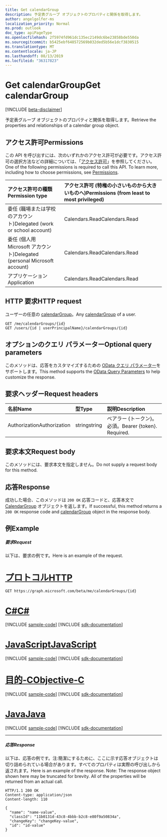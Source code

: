 ```yaml
---
title: Get calendarGroup
description: 予定表グループ オブジェクトのプロパティと関係を取得します。
author: angelgolfer-ms
localization_priority: Normal
ms.prod: outlook
doc_type: apiPageType
ms.openlocfilehash: 2f5974fd961dc135ec2149dc6be23858bde550da
ms.sourcegitcommit: b5425ebf648572569b032ded5b56e1dcf3830515
ms.translationtype: MT
ms.contentlocale: ja-JP
ms.lasthandoff: 08/13/2019
ms.locfileid: "36317823"
---
```

# <a name="get-calendargroup"></a><span data-ttu-id="d8ce2-103">Get calendarGroup</span><span class="sxs-lookup"><span data-stu-id="d8ce2-103">Get calendarGroup</span></span>

[!INCLUDE [beta-disclaimer](../../includes/beta-disclaimer.md)]

<span data-ttu-id="d8ce2-104">予定表グループ オブジェクトのプロパティと関係を取得します。</span><span class="sxs-lookup"><span data-stu-id="d8ce2-104">Retrieve the properties and relationships of a calendar group object.</span></span>

## <a name="permissions"></a><span data-ttu-id="d8ce2-105">アクセス許可</span><span class="sxs-lookup"><span data-stu-id="d8ce2-105">Permissions</span></span>

<span data-ttu-id="d8ce2-p101">この API を呼び出すには、次のいずれかのアクセス許可が必要です。アクセス許可の選択方法などの詳細については、「[アクセス許可](/graph/permissions-reference)」を参照してください。</span><span class="sxs-lookup"><span data-stu-id="d8ce2-p101">One of the following permissions is required to call this API. To learn more, including how to choose permissions, see [Permissions](/graph/permissions-reference).</span></span>

| <span data-ttu-id="d8ce2-108">アクセス許可の種類</span><span class="sxs-lookup"><span data-stu-id="d8ce2-108">Permission type</span></span>                        | <span data-ttu-id="d8ce2-109">アクセス許可 (特権の小さいものから大きいものへ)</span><span class="sxs-lookup"><span data-stu-id="d8ce2-109">Permissions (from least to most privileged)</span></span> |
| :------------------------------------- | :------------------------------------------ |
| <span data-ttu-id="d8ce2-110">委任 (職場または学校のアカウント)</span><span class="sxs-lookup"><span data-stu-id="d8ce2-110">Delegated (work or school account)</span></span>     | <span data-ttu-id="d8ce2-111">Calendars.Read</span><span class="sxs-lookup"><span data-stu-id="d8ce2-111">Calendars.Read</span></span>                              |
| <span data-ttu-id="d8ce2-112">委任 (個人用 Microsoft アカウント)</span><span class="sxs-lookup"><span data-stu-id="d8ce2-112">Delegated (personal Microsoft account)</span></span> | <span data-ttu-id="d8ce2-113">Calendars.Read</span><span class="sxs-lookup"><span data-stu-id="d8ce2-113">Calendars.Read</span></span>                              |
| <span data-ttu-id="d8ce2-114">アプリケーション</span><span class="sxs-lookup"><span data-stu-id="d8ce2-114">Application</span></span>                            | <span data-ttu-id="d8ce2-115">Calendars.Read</span><span class="sxs-lookup"><span data-stu-id="d8ce2-115">Calendars.Read</span></span>                              |

## <a name="http-request"></a><span data-ttu-id="d8ce2-116">HTTP 要求</span><span class="sxs-lookup"><span data-stu-id="d8ce2-116">HTTP request</span></span>

<!-- { "blockType": "ignored" } -->

<span data-ttu-id="d8ce2-117">ユーザーの任意の [calendarGroup](../resources/calendargroup.md)。</span><span class="sxs-lookup"><span data-stu-id="d8ce2-117">Any [calendarGroup](../resources/calendargroup.md) of a user.</span></span>

```http
GET /me/calendarGroups/{id}
GET /users/{id | userPrincipalName}/calendarGroups/{id}
```

## <a name="optional-query-parameters"></a><span data-ttu-id="d8ce2-118">オプションのクエリ パラメーター</span><span class="sxs-lookup"><span data-stu-id="d8ce2-118">Optional query parameters</span></span>

<span data-ttu-id="d8ce2-119">このメソッドは、応答をカスタマイズするための [OData クエリ パラメーター](https://developer.microsoft.com/graph/docs/concepts/query_parameters)をサポートします。</span><span class="sxs-lookup"><span data-stu-id="d8ce2-119">This method supports the [OData Query Parameters](https://developer.microsoft.com/graph/docs/concepts/query_parameters) to help customize the response.</span></span>

## <a name="request-headers"></a><span data-ttu-id="d8ce2-120">要求ヘッダー</span><span class="sxs-lookup"><span data-stu-id="d8ce2-120">Request headers</span></span>

| <span data-ttu-id="d8ce2-121">名前</span><span class="sxs-lookup"><span data-stu-id="d8ce2-121">Name</span></span>          | <span data-ttu-id="d8ce2-122">型</span><span class="sxs-lookup"><span data-stu-id="d8ce2-122">Type</span></span>   | <span data-ttu-id="d8ce2-123">説明</span><span class="sxs-lookup"><span data-stu-id="d8ce2-123">Description</span></span>               |
| :------------ | :----- | :------------------------ |
| <span data-ttu-id="d8ce2-124">Authorization</span><span class="sxs-lookup"><span data-stu-id="d8ce2-124">Authorization</span></span> | <span data-ttu-id="d8ce2-125">string</span><span class="sxs-lookup"><span data-stu-id="d8ce2-125">string</span></span> | <span data-ttu-id="d8ce2-p102">ベアラー {トークン}。必須。</span><span class="sxs-lookup"><span data-stu-id="d8ce2-p102">Bearer {token}. Required.</span></span> |

## <a name="request-body"></a><span data-ttu-id="d8ce2-128">要求本文</span><span class="sxs-lookup"><span data-stu-id="d8ce2-128">Request body</span></span>

<span data-ttu-id="d8ce2-129">このメソッドには、要求本文を指定しません。</span><span class="sxs-lookup"><span data-stu-id="d8ce2-129">Do not supply a request body for this method.</span></span>

## <a name="response"></a><span data-ttu-id="d8ce2-130">応答</span><span class="sxs-lookup"><span data-stu-id="d8ce2-130">Response</span></span>

<span data-ttu-id="d8ce2-131">成功した場合、このメソッドは `200 OK` 応答コードと、応答本文で [CalendarGroup](../resources/calendargroup.md) オブジェクトを返します。</span><span class="sxs-lookup"><span data-stu-id="d8ce2-131">If successful, this method returns a `200 OK` response code and [calendarGroup](../resources/calendargroup.md) object in the response body.</span></span>

## <a name="example"></a><span data-ttu-id="d8ce2-132">例</span><span class="sxs-lookup"><span data-stu-id="d8ce2-132">Example</span></span>

##### <a name="request"></a><span data-ttu-id="d8ce2-133">要求</span><span class="sxs-lookup"><span data-stu-id="d8ce2-133">Request</span></span>

<span data-ttu-id="d8ce2-134">以下は、要求の例です。</span><span class="sxs-lookup"><span data-stu-id="d8ce2-134">Here is an example of the request.</span></span>


# <a name="httptabhttp"></a>[<span data-ttu-id="d8ce2-135">プロトコル</span><span class="sxs-lookup"><span data-stu-id="d8ce2-135">HTTP</span></span>](#tab/http)
<!-- {
  "blockType": "request",
  "name": "get_calendargroup"
}-->

```http
GET https://graph.microsoft.com/beta/me/calendarGroups/{id}
```
# <a name="ctabcsharp"></a>[<span data-ttu-id="d8ce2-136">C#</span><span class="sxs-lookup"><span data-stu-id="d8ce2-136">C#</span></span>](#tab/csharp)
[!INCLUDE [sample-code](../includes/snippets/csharp/get-calendargroup-csharp-snippets.md)]
[!INCLUDE [sdk-documentation](../includes/snippets/snippets-sdk-documentation-link.md)]

# <a name="javascripttabjavascript"></a>[<span data-ttu-id="d8ce2-137">JavaScript</span><span class="sxs-lookup"><span data-stu-id="d8ce2-137">JavaScript</span></span>](#tab/javascript)
[!INCLUDE [sample-code](../includes/snippets/javascript/get-calendargroup-javascript-snippets.md)]
[!INCLUDE [sdk-documentation](../includes/snippets/snippets-sdk-documentation-link.md)]

# <a name="objective-ctabobjc"></a>[<span data-ttu-id="d8ce2-138">目的-C</span><span class="sxs-lookup"><span data-stu-id="d8ce2-138">Objective-C</span></span>](#tab/objc)
[!INCLUDE [sample-code](../includes/snippets/objc/get-calendargroup-objc-snippets.md)]
[!INCLUDE [sdk-documentation](../includes/snippets/snippets-sdk-documentation-link.md)]

# <a name="javatabjava"></a>[<span data-ttu-id="d8ce2-139">Java</span><span class="sxs-lookup"><span data-stu-id="d8ce2-139">Java</span></span>](#tab/java)
[!INCLUDE [sample-code](../includes/snippets/java/get-calendargroup-java-snippets.md)]
[!INCLUDE [sdk-documentation](../includes/snippets/snippets-sdk-documentation-link.md)]

---


##### <a name="response"></a><span data-ttu-id="d8ce2-140">応答</span><span class="sxs-lookup"><span data-stu-id="d8ce2-140">Response</span></span>

<span data-ttu-id="d8ce2-p103">以下は、応答の例です。注:簡潔にするために、ここに示す応答オブジェクトは切り詰められている場合があります。すべてのプロパティは実際の呼び出しから返されます。</span><span class="sxs-lookup"><span data-stu-id="d8ce2-p103">Here is an example of the response. Note: The response object shown here may be truncated for brevity. All of the properties will be returned from an actual call.</span></span>

<!-- {
  "blockType": "response",
  "truncated": true,
  "@odata.type": "microsoft.graph.calendarGroup"
} -->

```http
HTTP/1.1 200 OK
Content-type: application/json
Content-length: 110

{
  "name": "name-value",
  "classId": "11b0131d-43c8-4bbb-b2c8-e80f9a50834a",
  "changeKey": "changeKey-value",
  "id": "id-value"
}
```

<!-- uuid: 8fcb5dbc-d5aa-4681-8e31-b001d5168d79
2015-10-25 14:57:30 UTC -->

<!--
{
  "type": "#page.annotation",
  "description": "Get calendarGroup",
  "keywords": "",
  "section": "documentation",
  "tocPath": "",
  "suppressions": [
  ]
}
-->
